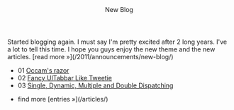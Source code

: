 <article id="featured">
   <header>New Blog</header>
   <p class="brief">
      Started blogging again. I must say I'm pretty excited after 2 long years. I've a lot to tell this time. I hope you guys enjoy the new theme and the new articles.
      [read more &raquo;](/2011/announcements/new-blog/)
   </p>
</article>

- <span class="circle">01</span> [Occam's razor](/2009/quotes/occams-razor/)
- <span class="circle">02</span> [Fancy UITabbar Like Tweetie](/2009/development/ios/fancy-uitabbar-like-tweetie/)
- <span class="circle">03</span> [Single, Dynamic, Multiple and Double Dispatching](/2009/development/java/single-dynamic-multiple-and-double-dispatching/)
- <p>find more [entries &raquo;](/articles/)</p>
